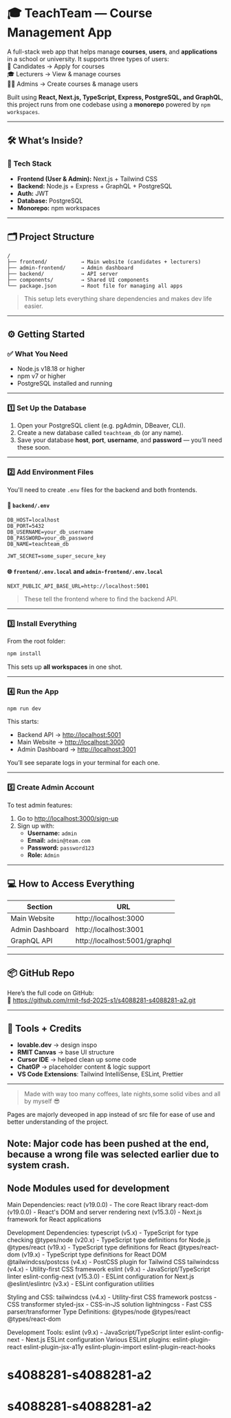 # 🎓 TeachTeam — Course Management App

A full-stack web app that helps manage **courses**, **users**, and **applications** in a school or university. It supports three types of users:  
👤 Candidates → Apply for courses  
🎓 Lecturers → View & manage courses  
🧑‍💼 Admins → Create courses & manage users

Built using **React, Next.js, TypeScript, Express, PostgreSQL, and GraphQL**, this project runs from one codebase using a **monorepo** powered by `npm workspaces`.

---

## 🛠️ What’s Inside?

### 🔗 Tech Stack
- **Frontend (User & Admin):** Next.js + Tailwind CSS
- **Backend:** Node.js + Express + GraphQL + PostgreSQL
- **Auth:** JWT
- **Database:** PostgreSQL
- **Monorepo:** npm workspaces

---

## 🗂️ Project Structure

```
/
├── frontend/           → Main website (candidates + lecturers)
├── admin-frontend/     → Admin dashboard
├── backend/            → API server
├── components/         → Shared UI components
└── package.json        → Root file for managing all apps
```

> This setup lets everything share dependencies and makes dev life easier.

---

## ⚙️ Getting Started

### ✅ What You Need

- Node.js v18.18 or higher
- npm v7 or higher
- PostgreSQL installed and running

---

### 1️⃣ Set Up the Database

1. Open your PostgreSQL client (e.g. pgAdmin, DBeaver, CLI).
2. Create a new database called `teachteam_db` (or any name).
3. Save your database **host**, **port**, **username**, and **password** — you’ll need these soon.

---

### 2️⃣ Add Environment Files

You'll need to create `.env` files for the backend and both frontends.

#### 🔐 `backend/.env`
```env
DB_HOST=localhost
DB_PORT=5432
DB_USERNAME=your_db_username
DB_PASSWORD=your_db_password
DB_NAME=teachteam_db

JWT_SECRET=some_super_secure_key
```

#### 🌐 `frontend/.env.local` and `admin-frontend/.env.local`
```env
NEXT_PUBLIC_API_BASE_URL=http://localhost:5001
```

> These tell the frontend where to find the backend API.

---

### 3️⃣ Install Everything

From the root folder:

```bash
npm install
```

This sets up **all workspaces** in one shot.

---

### 4️⃣ Run the App

```bash
npm run dev
```

This starts:

- Backend API → [http://localhost:5001](http://localhost:5001)
- Main Website → [http://localhost:3000](http://localhost:3000)
- Admin Dashboard → [http://localhost:3001](http://localhost:3001)

You’ll see separate logs in your terminal for each one.

---

### 5️⃣ Create Admin Account

To test admin features:

1. Go to [http://localhost:3000/sign-up](http://localhost:3000/sign-up)
2. Sign up with:
   - **Username:** `admin`
   - **Email:** `admin@team.com`
   - **Password:** `password123`
   - **Role:** `Admin`

---

## 💻 How to Access Everything

| Section          | URL                           |
|------------------|-------------------------------|
| Main Website     | http://localhost:3000         |
| Admin Dashboard  | http://localhost:3001         |
| GraphQL API      | http://localhost:5001/graphql |

---

## 📦 GitHub Repo

Here’s the full code on GitHub:  
🔗 https://github.com/rmit-fsd-2025-s1/s4088281-s4088281-a2.git

---

## 🧠 Tools + Credits

- **lovable.dev** → design inspo  
- **RMIT Canvas** → base UI structure  
- **Cursor IDE** → helped clean up some code  
- **ChatGP** → placeholder content & logic support  
- **VS Code Extensions**: Tailwind IntelliSense, ESLint, Prettier

---

> Made with way too many coffees, late nights,some solid vibes and all by myself 😎


Pages are majorly deveoped in app instead of src file for ease of use and better understanding of the project.
## Note: Major code has been pushed at the end, because a wrong file was selected earlier due to system crash.

## Node Modules used for development
Main Dependencies:
react (v19.0.0) - The core React library
react-dom (v19.0.0) - React's DOM and server rendering
next (v15.3.0) - Next.js framework for React applications

Development Dependencies:
typescript (v5.x) - TypeScript for type checking
@types/node (v20.x) - TypeScript type definitions for Node.js
@types/react (v19.x) - TypeScript type definitions for React
@types/react-dom (v19.x) - TypeScript type definitions for React DOM
@tailwindcss/postcss (v4.x) - PostCSS plugin for Tailwind CSS
tailwindcss (v4.x) - Utility-first CSS framework
eslint (v9.x) - JavaScript/TypeScript linter
eslint-config-next (v15.3.0) - ESLint configuration for Next.js
@eslint/eslintrc (v3.x) - ESLint configuration utilities

Styling and CSS:
tailwindcss (v4.x) - Utility-first CSS framework
postcss - CSS transformer
styled-jsx - CSS-in-JS solution
lightningcss - Fast CSS parser/transformer
Type Definitions:
@types/node
@types/react
@types/react-dom

Development Tools:
eslint (v9.x) - JavaScript/TypeScript linter
eslint-config-next - Next.js ESLint configuration
Various ESLint plugins:
eslint-plugin-react
eslint-plugin-jsx-a11y
eslint-plugin-import
eslint-plugin-react-hooks
# s4088281-s4088281-a2
# s4088281-s4088281-a2

